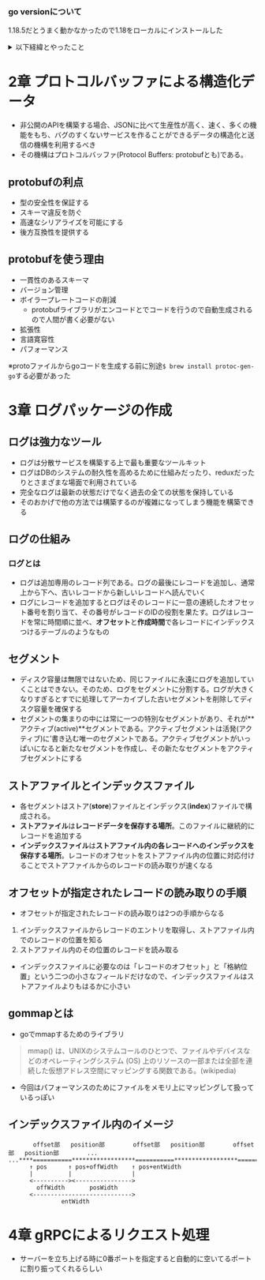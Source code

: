 ### go versionについて
1.18.5だとうまく動かなかったので1.18をローカルにインストールした

<details>
<summary>以下経緯とやったこと</summary>

### 起きていたこと
`go test ./...`とか`go build ./cmd/server/main.go`とかすると以下のようなエラーが出てしまっていた。
<details>
<summary>エラー内容</summary>

```
# crypto/cipher
/opt/homebrew/Cellar/go/1.18.5/libexec/src/crypto/cipher/gcm.go:139:20: binary.BigEndian.Uint64 undefined (type binary.bigEndian has no field or method Uint64)
/opt/homebrew/Cellar/go/1.18.5/libexec/src/crypto/cipher/gcm.go:140:20: binary.BigEndian.Uint64 undefined (type binary.bigEndian has no field or method Uint64)
/opt/homebrew/Cellar/go/1.18.5/libexec/src/crypto/cipher/gcm.go:325:29: binary.BigEndian.Uint64 undefined (type binary.bigEndian has no field or method Uint64)
/opt/homebrew/Cellar/go/1.18.5/libexec/src/crypto/cipher/gcm.go:326:30: binary.BigEndian.Uint64 undefined (type binary.bigEndian has no field or method Uint64)
# crypto/md5
/opt/homebrew/Cellar/go/1.18.5/libexec/src/crypto/md5/md5.go:103:33: binary.BigEndian.Uint64 undefined (type binary.bigEndian has no field or method Uint64)
# math/big
/opt/homebrew/Cellar/go/1.18.5/libexec/src/math/big/nat.go:1185:32: binary.BigEndian.Uint64 undefined (type binary.bigEndian has no field or method Uint64)
```
</details>
go1.18.0環境のDockerコンテナを立てて同じコマンドを実行したところ問題なく実行できたのでgo1.18.5だとうまく動かないっぽいことがわかった。

### やったこと
```shell
which go
// /opt/homebrew/bin/go
brew uninstall go
which go
// /usr/local/go/bin/go
go version
// go version go1.18 darwin/amd64
// よさそう
```
</details>

# 2章 プロトコルバッファによる構造化データ
- 非公開のAPIを構築する場合、JSONに比べて生産性が高く、速く、多くの機能をもち、バグのすくないサービスを作ることができるデータの構造化と送信の機構を利用するべき
- その機構はプロトコルバッファ(Protocol Buffers: protobufとも)である。

## protobufの利点
- 型の安全性を保証する
- スキーマ違反を防ぐ
- 高速なシリアライズを可能にする
- 後方互換性を提供する

## protobufを使う理由
- 一貫性のあるスキーマ
- バージョン管理
- ボイラープレートコードの削減
  - protobufライブラリがエンコードとでコードを行うので自動生成されるので人間が書く必要がない
- 拡張性
- 言語寛容性
- パフォーマンス

※protoファイルからgoコードを生成する前に別途`$ brew install protoc-gen-go`する必要があった

# 3章 ログパッケージの作成
## ログは強力なツール
- ログは分散サービスを構築する上で最も重要なツールキット
- ログはDBのシステムの耐久性を高めるために仕組みだったり、reduxだったりとさまざまな場面で利用されている
- 完全なログは最新の状態だけでなく過去の全ての状態を保持している
- そのおかげで他の方法では構築するのが複雑になってしまう機能を構築できる

## ログの仕組み
### ログとは
- ログは追加専用のレコード列である。ログの最後にレコードを追加し、通常上から下へ、古いレコードから新しいレコードへ読んでいく
- ログにレコードを追加するとログはそのレコードに一意の連続したオフセット番号を割り当て、その番号がレコードのIDの役割を果たす。ログはレコードを常に時間順に並べ、**オフセット**と**作成時間**で各レコードにインデックスつけるテーブルのようなもの

## セグメント
- ディスク容量は無限ではないため、同じファイルに永遠にログを追加していくことはできない。そのため、ログをセグメントに分割する。ログが大きくなりすぎるとすでに処理してアーカイブした古いセグメントを削除してディスク容量を確保する
- セグメントの集まりの中には常に一つの特別なセグメントがあり、それが**アクティブ(active)**セグメントである。アクティブセグメントは活発(アクティブ)に’書き込む唯一のセグメントである。アクティブセグメントがいっぱいになると新たなセグメントを作成し、その新たなセグメントをアクティブセグメントにする

## ストアファイルとインデックスファイル
- 各セグメントはストア(**store**)ファイルとインデックス(**index**)ファイルで構成される。
- **ストアファイル**は**レコードデータを保存する場所**。このファイルに継続的にレコードを追加する
- **インデックスファイル**は**ストアファイル内の各レコードへのインデックスを保存する場所**。レコードのオフセットをストアファイル内の位置に対応付けることでストアファイルからのレコードの読み取りが速くなる

## オフセットが指定されたレコードの読み取りの手順
- オフセットが指定されたレコードの読み取りは2つの手順からなる
1. インデックスファイルからレコードのエントリを取得し、ストアファイル内でのレコードの位置を知る
1. ストアファイル内のその位置のレコードを読み取る

- インデックスファイルに必要なのは「レコードのオフセット」と「格納位置」という二つの小さなフィールドだけなので、インデックスファイルはストアファイルよりもはるかに小さい

## gommapとは
- goでmmapするためのライブラリ
> mmap() は、UNIXのシステムコールのひとつで、ファイルやデバイスなどのオペレーティングシステム (OS) 上のリソースの一部または全部を連続した仮想アドレス空間にマッピングする関数である。(wikipedia)
- 今回はパフォーマンスのためにファイルをメモリ上にマッピングして扱っているっぽい

## インデックスファイル内のイメージ

```
       offset部   position部        offset部   position部        offset部   position部        ...
...****===========******************===========******************===========******************...
      ↑ pos      ↑ pos+offWidth    ↑ pos+entWidth
      |          |                 |
      <----------><---------------->
        offWidth       posWidth
      <---------------------------->
               entWidth

```

# 4章 gRPCによるリクエスト処理
- サーバーを立ち上げる時に0番ポートを指定すると自動的に空いてるポートに割り振ってくれるらしい


